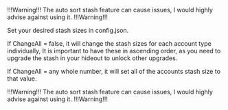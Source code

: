!!!Warning!!!  The auto sort stash feature can cause issues, I would highly advise against using it. !!!Warning!!! 

Set your desired stash sizes in config.json.

If ChangeAll = false, it will change the stash sizes for each account type individually, It is important to have these in ascending order, as you need to upgrade the stash in your hideout to unlock other upgrades.

If ChangeAll = any whole number, it will set all of the accounts stash size to that value.

!!!Warning!!!  The auto sort stash feature can cause issues, I would highly advise against using it. !!!Warning!!! 